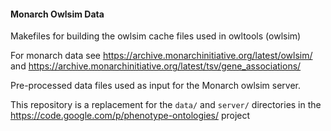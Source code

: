 #### Monarch Owlsim Data

Makefiles for building the owlsim cache files used in owltools (owlsim)

For monarch data see https://archive.monarchinitiative.org/latest/owlsim/ and https://archive.monarchinitiative.org/latest/tsv/gene_associations/

Pre-processed data files used as input for the Monarch owlsim server.

This repository is a replacement for the `data/` and `server/` directories in the  
https://code.google.com/p/phenotype-ontologies/ project
